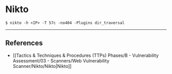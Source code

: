 # Nikto

`$ nikto -h <IP> -T 57c -no404 -Plugins dir_traversal`

---
## References

- [[Tactics & Techniques & Procedures (TTPs) Phases/B - Vulnerability Assessment/03 - Scanners/Web Vulnerability Scanner/Nikto/Nikto|Nikto]]